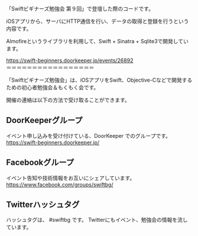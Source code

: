 「Swiftビギナーズ勉強会 第９回」で登壇した際のコードです。 

iOSアプリから、サーバにHTTP通信を行い、データの取得と登録を行うという内容です。 

Almofireというライブラリを利用して、Swift + Sinatra + Sqlite3で開発しています。 

https://swift-beginners.doorkeeper.jp/events/26892   
＝＝＝＝＝＝＝＝＝＝＝＝＝＝＝＝＝ 

「Swiftビギナーズ勉強会」は、iOSアプリをSwift、Objective-Cなどで開発するための初心者勉強会＆もくもく会です。 

開催の連絡は以下の方法で受け取ることができます。 

## DoorKeeperグループ 
イベント申し込みを受け付けている、DoorKeeper でのグループです。 
https://swift-beginners.doorkeeper.jp/ 

## Facebookグループ 
イベント告知や技術情報をお互いにシェアしています。 
https://www.facebook.com/groups/swiftbg/ 

## Twitterハッシュタグ 
ハッシュタグは、 #swiftbg です。 
Twitterにもイベント、勉強会の情報を流しています。
